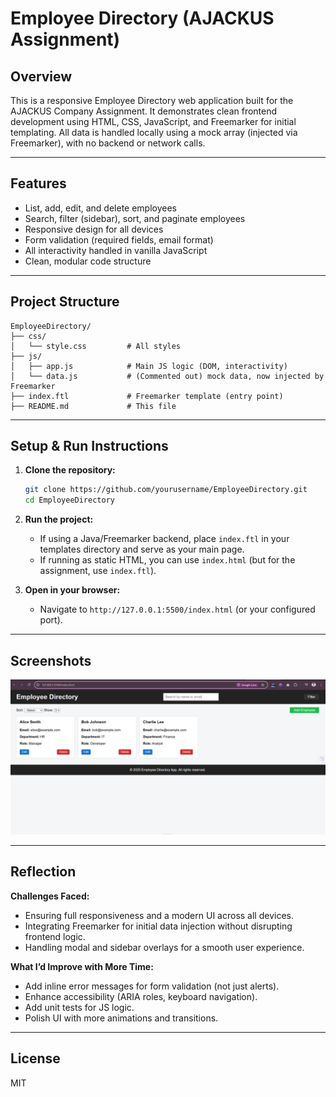 # Employee Directory (AJACKUS Assignment)

## Overview

This is a responsive Employee Directory web application built for the AJACKUS Company Assignment. It demonstrates clean frontend development using HTML, CSS, JavaScript, and Freemarker for initial templating. All data is handled locally using a mock array (injected via Freemarker), with no backend or network calls.

---

## Features

- List, add, edit, and delete employees
- Search, filter (sidebar), sort, and paginate employees
- Responsive design for all devices
- Form validation (required fields, email format)
- All interactivity handled in vanilla JavaScript
- Clean, modular code structure

---

## Project Structure

```
EmployeeDirectory/
├── css/
│   └── style.css         # All styles
├── js/
│   ├── app.js            # Main JS logic (DOM, interactivity)
│   └── data.js           # (Commented out) mock data, now injected by Freemarker
├── index.ftl             # Freemarker template (entry point)
├── README.md             # This file
```

---

## Setup & Run Instructions

1. **Clone the repository:**
   ```bash
   git clone https://github.com/yourusername/EmployeeDirectory.git
   cd EmployeeDirectory
   ```

2. **Run the project:**
   - If using a Java/Freemarker backend, place `index.ftl` in your templates directory and serve as your main page.
   - If running as static HTML, you can use `index.html` (but for the assignment, use `index.ftl`).

3. **Open in your browser:**
   - Navigate to `http://127.0.0.1:5500/index.html` (or your configured port).

---

## Screenshots

![img](https://github.com/yprasad28/EmployeeDirectory1/blob/2c901a96d75a0363c309ce9b01d557c2f23e84b6/Screenshot%202025-07-12%20133345.png)

---

## Reflection

**Challenges Faced:**
- Ensuring full responsiveness and a modern UI across all devices.
- Integrating Freemarker for initial data injection without disrupting frontend logic.
- Handling modal and sidebar overlays for a smooth user experience.

**What I’d Improve with More Time:**
- Add inline error messages for form validation (not just alerts).
- Enhance accessibility (ARIA roles, keyboard navigation).
- Add unit tests for JS logic.
- Polish UI with more animations and transitions.

---

## License

MIT 
